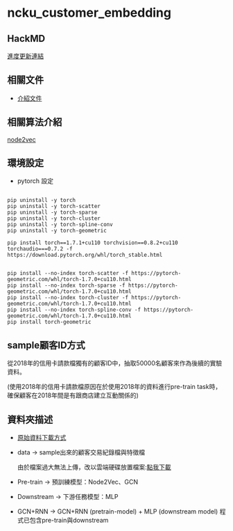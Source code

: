 # ncku_customer_embedding

## HackMD 
[進度更新連結](https://hackmd.io/@udothemath/ncku_embedding_ext)

## 相關文件
* [介紹文件](https://drive.google.com/file/d/1HxZgE_gIbRktlVRtnt9Z02_XXmwRKmJP/view?usp=sharing)

## 相關算法介紹
[node2vec](https://zhuanlan.zhihu.com/p/56542707)

## 環境設定
* pytorch 設定

```shell

pip uninstall -y torch
pip uninstall -y torch-scatter
pip uninstall -y torch-sparse
pip uninstall -y torch-cluster
pip uninstall -y torch-spline-conv
pip uninstall -y torch-geometric

pip install torch==1.7.1+cu110 torchvision==0.8.2+cu110 torchaudio===0.7.2 -f https://download.pytorch.org/whl/torch_stable.html


pip install --no-index torch-scatter -f https://pytorch-geometric.com/whl/torch-1.7.0+cu110.html
pip install --no-index torch-sparse -f https://pytorch-geometric.com/whl/torch-1.7.0+cu110.html
pip install --no-index torch-cluster -f https://pytorch-geometric.com/whl/torch-1.7.0+cu110.html
pip install --no-index torch-spline-conv -f https://pytorch-geometric.com/whl/torch-1.7.0+cu110.html
pip install torch-geometric

```

## sample顧客ID方式
從2018年的信用卡請款檔獨有的顧客ID中，抽取50000名顧客來作為後續的實驗資料。

(使用2018年的信用卡請款檔原因在於使用2018年的資料進行pre-train task時，確保顧客在2018年間是有跟商店建立互動關係的)


## 資料夾描述

* [原始資料下載方式](ncku_customer_embedding/WenMing/data/raw/download_data.ipynb)
* data -> sample出來的顧客交易紀錄檔與特徵檔

    由於檔案過大無法上傳，改以雲端硬碟放置檔案:[點我下載](https://drive.google.com/drive/folders/1Vw6jKoEhqmnmvbxh-kqh4xY-o2Ymr1d5?usp=sharing)

* Pre-train -> 預訓練模型：Node2Vec、GCN

* Downstream -> 下游任務模型：MLP

* GCN+RNN -> GCN+RNN (pretrain-model) + MLP (downstream model) 程式已包含pre-train與downstream
